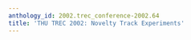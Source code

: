 ```yaml
---
anthology_id: 2002.trec_conference-2002.64
title: 'THU TREC 2002: Novelty Track Experiments'
---
```

